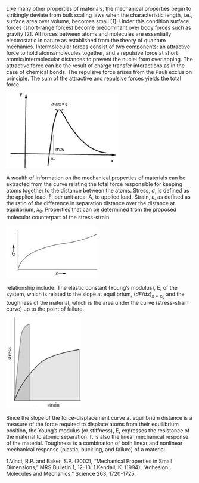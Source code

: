

Like many other properties of materials, the mechanical properties begin to strikingly deviate from bulk scaling laws when the characteristic length, i.e., surface area over volume, becomes small [1]. Under this condition surface forces (short-range forces) become predominant over body forces such as gravity [2]. All forces between atoms and molecules are essentially electrostatic in nature as established from the theory of quantum mechanics. Intermolecular forces consist of two components: an attractive force to hold atoms/molecules together, and a repulsive force at short atomic/intermolecular distances to prevent the nuclei from overlapping. The attractive force can be the result of charge transfer interactions as in the case of chemical bonds. The repulsive force arises from the Pauli exclusion principle. The sum of the attractive and repulsive forces yields the total force.


![](<./Basis stress strain 1.jpg>)



A wealth of information on the mechanical properties of materials can be extracted from the curve relating the total force responsible for keeping atoms together to the distance between the atoms. Stress, $\sigma$, is defined as the applied load, F, per unit area, A, to applied load. Strain, $\varepsilon$, as defined as the ratio of the difference in separation distance over the distance at equilibrium, $x_0$.  Properties that can be determined from the proposed molecular counterpart of the stress-strain 


![](<./Basis stress strain 2.jpg>)


relationship include: The elastic constant (Young’s modulus), E, of the system, which is related to the slope at equilibrium, $(dF/dx)_{x=x_0}$ and the toughness of the material, which is the area under the curve (stress-strain curve) up to the point of failure.


![](<./Basis stress strain 3.jpg>)


Since the slope of the force-displacement curve at equilibrium distance is a measure of the force required to displace atoms from their equilibrium position, the Young’s modulus (or stiffness), E, expresses the resistance of the material to atomic separation. It is also the linear mechanical response of the material. Toughness is a combination of both linear and nonlinear mechanical response (plastic, buckling, and failure) of a material.





1.Vinci, R.P. and Baker, S.P. (2002), “Mechanical Properties in Small Dimensions,” MRS Bulletin 1, 12-13.
1.Kendall, K. (1994), “Adhesion: Molecules and Mechanics,” Science 263, 1720-1725.
